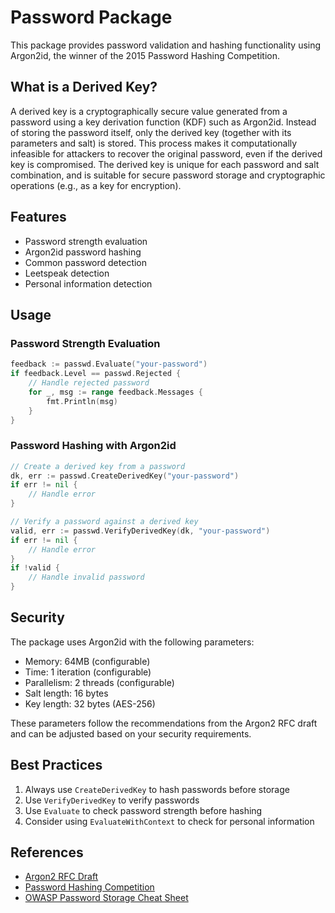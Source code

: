 # Password Package

This package provides password validation and hashing functionality using Argon2id, the winner of the 2015 Password Hashing Competition.

## What is a Derived Key?

A derived key is a cryptographically secure value generated from a password using a key derivation function (KDF) such as Argon2id. Instead of storing the password itself, only the derived key (together with its parameters and salt) is stored. This process makes it computationally infeasible for attackers to recover the original password, even if the derived key is compromised. The derived key is unique for each password and salt combination, and is suitable for secure password storage and cryptographic operations (e.g., as a key for encryption).

## Features

- Password strength evaluation
- Argon2id password hashing
- Common password detection
- Leetspeak detection
- Personal information detection

## Usage

### Password Strength Evaluation

```go
feedback := passwd.Evaluate("your-password")
if feedback.Level == passwd.Rejected {
    // Handle rejected password
    for _, msg := range feedback.Messages {
        fmt.Println(msg)
    }
}
```

### Password Hashing with Argon2id

```go
// Create a derived key from a password
dk, err := passwd.CreateDerivedKey("your-password")
if err != nil {
    // Handle error
}

// Verify a password against a derived key
valid, err := passwd.VerifyDerivedKey(dk, "your-password")
if err != nil {
    // Handle error
}
if !valid {
    // Handle invalid password
}
```

## Security

The package uses Argon2id with the following parameters:
- Memory: 64MB (configurable)
- Time: 1 iteration (configurable)
- Parallelism: 2 threads (configurable)
- Salt length: 16 bytes
- Key length: 32 bytes (AES-256)

These parameters follow the recommendations from the Argon2 RFC draft and can be adjusted based on your security requirements.

## Best Practices

1. Always use `CreateDerivedKey` to hash passwords before storage
2. Use `VerifyDerivedKey` to verify passwords
3. Use `Evaluate` to check password strength before hashing
4. Consider using `EvaluateWithContext` to check for personal information

## References

- [Argon2 RFC Draft](https://datatracker.ietf.org/doc/draft-irtf-cfrg-argon2/)
- [Password Hashing Competition](https://password-hashing.net/)
- [OWASP Password Storage Cheat Sheet](https://cheatsheetseries.owasp.org/cheatsheets/Password_Storage_Cheat_Sheet.html) 
